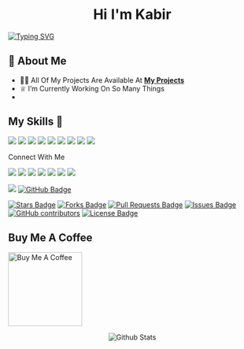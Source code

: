 <h1 align="center">Hi <img src="https://raw.githubusercontent.com/MartinHeinz/MartinHeinz/master/wave.gif" width="1px">I'm Kabir</h1>

[![Typing SVG](https://readme-typing-svg.herokuapp.com?font=Goblin+One&color=00FF00&width=600&lines=Certified+Ethical+Hacker;I'm+A+Programmer;Certified+Cyber+Warrior)](https://git.io/typing-svg)

 
 
 ## 🤵‍ About Me
- 👨‍💻 All Of My Projects Are Available At **[My Projects](https://github.com/kabir0104k?tab=repositories)**
- ♕ I’m Currently Working On So Many Things
- 



## My Skills 🚀
![](https://img.shields.io/badge/Linux-FCC624?style=for-the-badge&logo=linux&logoColor=black)
![](https://img.shields.io/badge/Git-F05032?style=for-the-badge&logo=git&logoColor=white)
![](https://img.shields.io/badge/Visual_Studio_Code-0078D4?style=for-the-badge&logo=visual%20studio%20code&logoColor=white)
![](https://img.shields.io/badge/HTML5-E34F26?style=for-the-badge&logo=html5&logoColor=white)
![](https://img.shields.io/badge/CSS3-1572B6?style=for-the-badge&logo=css3&logoColor=white)
![](https://img.shields.io/badge/JavaScript-F7DF1E?style=for-the-badge&logo=javascript&logoColor=black)
![](https://img.shields.io/badge/Bootstrap-563D7C?style=for-the-badge&logo=bootstrap&logoColor=white)
![](https://img.shields.io/badge/C%2B%2B-00599C?style=for-the-badge&logo=c%2B%2B&logoColor=white)
![](https://img.shields.io/badge/Python-14354C?style=for-the-badge&logo=python&logoColor=white)






 
 Connect With Me
<p align="left">
<a href = "https://www.instagram.com/ranjankumar0704/"><img src="https://img.icons8.com/fluent/48/000000/instagram-new.png"/></a>
 <a href = "https://twitter.com/ranjankumar6289"><img src="https://img.icons8.com/fluent/48/000000/twitter.png"/></a>
 <a href = "https://discord.com/channels/@KABIR#4503"><img src="https://img.icons8.com/fluency/48/000000/discord-logo.png"/></a>
 <a href = "https://www.linkedin.com/in/ranjan-kumar-0b0230214/"><img src="https://img.icons8.com/color/48/000000/linkedin.png"/></a>
 <a href = "https://mail.google.com/mail/u/0/#inbox"><img src="https://img.icons8.com/color/48/000000/gmail-new.png"/></a>
 <a href = "https://www.facebook.com/profile.php?id=100064315583959"><img src="https://img.icons8.com/fluency/48/000000/facebook-new.png"/></a>
 <a href = "https://voice.google.com/u/0/calls"><img src="https://img.icons8.com/fluency/48/000000/voicemail.png"/>
 </a>
 
 <a href="https://github.com/kabir0104k/github-profile-views-counter">
 </a>
 
  <a> <img src="https://komarev.com/ghpvc/?username=kabir0104k">
 </a>
 <a href="https://github.com/kabir0104k?tab=followers"><img src="https://img.shields.io/github/followers/kabir0104k?label=Followers&style=social" alt="GitHub Badge"></a>
</a>

</p>


<a href="https://github.com/kabir0104k/awesome-github-profile-readme/stargazers"><img src="https://img.shields.io/github/stars/kabir0104k/awesome-github-profile-readme" alt="Stars Badge"/></a>
<a href="https://github.com/kabir0104k/awesome-github-profile-readme/network/members"><img src="https://img.shields.io/github/forks/kabir0104k/awesome-github-profile-readme" alt="Forks Badge"/></a>
<a href="https://github.com/kabir0104k/awesome-github-profile-readme/pulls"><img src="https://img.shields.io/github/issues-pr/kabir0104k/awesome-github-profile-readme" alt="Pull Requests Badge"/></a>
<a href="https://github.com/kabir0104k/awesome-github-profile-readme/issues"><img src="https://img.shields.io/github/issues/kabir0104k/awesome-github-profile-readme" alt="Issues Badge"/></a>
<a href="https://github.com/kabir0104k/awesome-github-profile-readme/graphs/contributors"><img alt="GitHub contributors" src="https://img.shields.io/github/contributors/kabir0104k/awesome-github-profile-readme?color=2b9348"></a>
<a href="https://github.com/kabir0104k/awesome-github-profile-readme/blob/master/LICENSE"><img src="https://img.shields.io/github/license/kabir0104k/awesome-github-profile-readme?color=2b9348" alt="License Badge"/></a>
## Buy Me A Coffee 
<a href="https://www.buymeacoffee.com/kabir0704" target="_blank"><img src="https://cdn.buymeacoffee.com/buttons/v2/default-red.png" alt="Buy Me A Coffee" width="150" ></a>


<p align="center">
        <img src="https://raw.githubusercontent.com/bornmay/bornmay/Update/svg/Bottom.svg" alt="Github Stats" />
</p>
